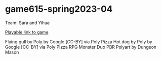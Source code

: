 # game615-spring2023-04

Team: Sara and Yihua
 
 
 [Playable link to game](https://SaraHashemii.github.io/game615-spring2023-04/exercise04/play/)
 
 
Flying gull by Poly by Google [CC-BY] via Poly Pizza
Hot dog by Poly by Google [CC-BY] via Poly Pizza
RPG Monster Duo PBR Polyart by Dungeon Mason


